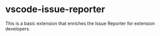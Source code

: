 # vscode-issue-reporter

This is a basic extension that enriches the Issue Reporter for extension developers.
